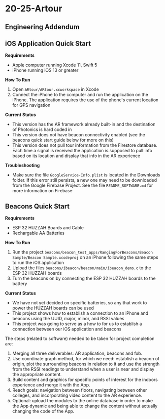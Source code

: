 # 20-25-Artour

## Engineering Addendum

## iOS Application Quick Start

**Requirements**
* Apple computer running Xcode 11, Swift 5
* iPhone running iOS 13 or greater

**How To Run**
1. Open `ARtour/ARtour.xcworkspace` in Xcode
2. Connect the iPhone to the computer and run the application on the iPhone. The application requires the use of the phone's current location for GPS navigation

**Current Status**
* This version has the AR framework already built-in and the destination of Photonics is hard coded in
* This version does not have beacon connectivity enabled (see the beacons quick start guide below for more on this)
* This version does not pull tour information from the Firestore database. Each time a signal is received the application is supposed to pull info based on its location and display that info in the AR experience

**Troubleshooting**
* Make sure the file `GoogleService-Info.plist` is located in the Downloads folder. If this error still persists, a new one may need to be downloaded from the Google Firebase Project. See the file `README_SOFTWARE.md` for more information on Firebase

## Beacons Quick Start

**Requirements**
* ESP 32 HUZZAH Boards and Cable
* Rechargable AA Batteries

**How To Run**
1. Run the project `beacons/beacon_test_apps/RangingForBeacons/Beacon Sample/Beacon Sample.xcodeproj` on an iPhone following the same steps to run the iOS application
2. Upload the files `beacons/ibeacon/beacon/main/ibeacon_demo.c` to the ESP 32 HUZZAH boards
3. Turn the beacons on by connecting the ESP 32 HUZZAH boards to the battery

**Current Status**
* We have not yet decided on specific batteries, so any that work to power the HUZZAH boards can be used
* This project shows how to establish a connection to an iPhone and beacons using the UUID, major, minor, and RSSI values
* This project was going to serve as a how to for us to establish a connection between our iOS application and beacons

The steps (related to software) needed to be taken for project completion are: 
1. Merging all three deliverables: AR application, beacons and fob.
2. Use coordinate graph method, for which we need: establish a beacon of origin, plot the surrounding beacons in relation to it and use the strength from the RSSI readings to understand when a user is near and display the appropriate content.
3. Build content and graphics for specific points of interest for the indoors experience and merge it with the App.
4. Reach goals:  navigation between floors, navigating between other colleges, and incorporating video content to the AR experience.
5. Optional: upload the modules to the online database in order to make the App dynamic and being able to change the content without actually changing the code of the App.
